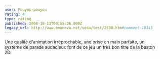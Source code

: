 ```yaml
---
user: Pouyou-pouyou
rating: 4
type: rating
published: 2008-10-13T00:55:26.000Z
legacy_url: http://www.emunova.net/veda/test/2530.htm#comment-10145
---
```

Une qualité d'animation irréprochable, une prise en main parfaite, un système de parade audacieux font de ce jeu un très bon titre de la baston 2D.